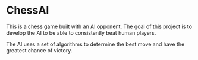 # ChessAI

This is a chess game built with an AI opponent. The goal of this project is to develop the AI to be able to consistently beat human players.

The AI uses a set of algorithms to determine the best move and have the greatest chance of victory. 
